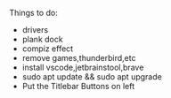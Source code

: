 Things to do:
- drivers
- plank dock
- compiz effect
- remove games,thunderbird,etc
- install vscode,jetbrainstool,brave
- sudo apt update && sudo apt upgrade
- Put the Titlebar Buttons on left
